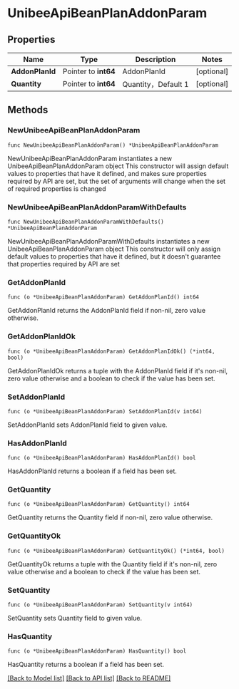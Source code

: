 # UnibeeApiBeanPlanAddonParam

## Properties

Name | Type | Description | Notes
------------ | ------------- | ------------- | -------------
**AddonPlanId** | Pointer to **int64** | AddonPlanId | [optional] 
**Quantity** | Pointer to **int64** | Quantity，Default 1 | [optional] 

## Methods

### NewUnibeeApiBeanPlanAddonParam

`func NewUnibeeApiBeanPlanAddonParam() *UnibeeApiBeanPlanAddonParam`

NewUnibeeApiBeanPlanAddonParam instantiates a new UnibeeApiBeanPlanAddonParam object
This constructor will assign default values to properties that have it defined,
and makes sure properties required by API are set, but the set of arguments
will change when the set of required properties is changed

### NewUnibeeApiBeanPlanAddonParamWithDefaults

`func NewUnibeeApiBeanPlanAddonParamWithDefaults() *UnibeeApiBeanPlanAddonParam`

NewUnibeeApiBeanPlanAddonParamWithDefaults instantiates a new UnibeeApiBeanPlanAddonParam object
This constructor will only assign default values to properties that have it defined,
but it doesn't guarantee that properties required by API are set

### GetAddonPlanId

`func (o *UnibeeApiBeanPlanAddonParam) GetAddonPlanId() int64`

GetAddonPlanId returns the AddonPlanId field if non-nil, zero value otherwise.

### GetAddonPlanIdOk

`func (o *UnibeeApiBeanPlanAddonParam) GetAddonPlanIdOk() (*int64, bool)`

GetAddonPlanIdOk returns a tuple with the AddonPlanId field if it's non-nil, zero value otherwise
and a boolean to check if the value has been set.

### SetAddonPlanId

`func (o *UnibeeApiBeanPlanAddonParam) SetAddonPlanId(v int64)`

SetAddonPlanId sets AddonPlanId field to given value.

### HasAddonPlanId

`func (o *UnibeeApiBeanPlanAddonParam) HasAddonPlanId() bool`

HasAddonPlanId returns a boolean if a field has been set.

### GetQuantity

`func (o *UnibeeApiBeanPlanAddonParam) GetQuantity() int64`

GetQuantity returns the Quantity field if non-nil, zero value otherwise.

### GetQuantityOk

`func (o *UnibeeApiBeanPlanAddonParam) GetQuantityOk() (*int64, bool)`

GetQuantityOk returns a tuple with the Quantity field if it's non-nil, zero value otherwise
and a boolean to check if the value has been set.

### SetQuantity

`func (o *UnibeeApiBeanPlanAddonParam) SetQuantity(v int64)`

SetQuantity sets Quantity field to given value.

### HasQuantity

`func (o *UnibeeApiBeanPlanAddonParam) HasQuantity() bool`

HasQuantity returns a boolean if a field has been set.


[[Back to Model list]](../README.md#documentation-for-models) [[Back to API list]](../README.md#documentation-for-api-endpoints) [[Back to README]](../README.md)


